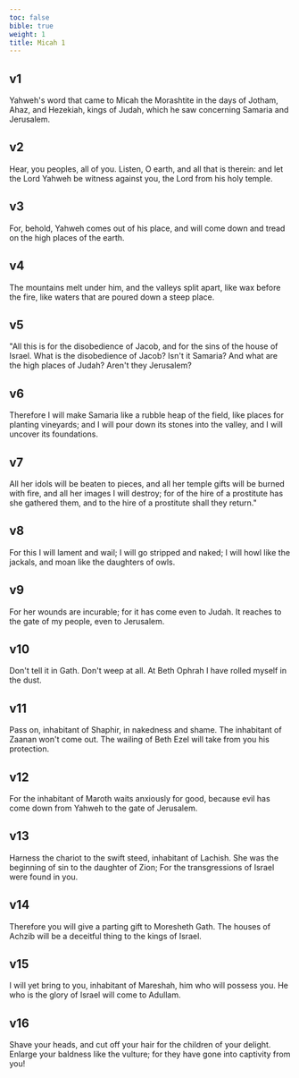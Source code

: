 ```yaml
---
toc: false
bible: true
weight: 1
title: Micah 1
---
```




## v1 
Yahweh's word that came to Micah the Morashtite in the days of Jotham, Ahaz, and Hezekiah, kings of Judah, which he saw concerning Samaria and Jerusalem. 

## v2 
Hear, you peoples, all of you. Listen, O earth, and all that is therein: and let the Lord Yahweh be witness against you, the Lord from his holy temple. 

## v3 
For, behold, Yahweh comes out of his place, and will come down and tread on the high places of the earth. 

## v4 
The mountains melt under him, and the valleys split apart, like wax before the fire, like waters that are poured down a steep place. 

## v5 
"All this is for the disobedience of Jacob, and for the sins of the house of Israel. What is the disobedience of Jacob? Isn't it Samaria? And what are the high places of Judah? Aren't they Jerusalem? 

## v6 
Therefore I will make Samaria like a rubble heap of the field, like places for planting vineyards; and I will pour down its stones into the valley, and I will uncover its foundations. 

## v7 
All her idols will be beaten to pieces, and all her temple gifts will be burned with fire, and all her images I will destroy; for of the hire of a prostitute has she gathered them, and to the hire of a prostitute shall they return." 

## v8 
For this I will lament and wail; I will go stripped and naked; I will howl like the jackals, and moan like the daughters of owls. 

## v9 
For her wounds are incurable; for it has come even to Judah. It reaches to the gate of my people, even to Jerusalem. 

## v10 
Don't tell it in Gath. Don't weep at all. At Beth Ophrah I have rolled myself in the dust. 

## v11 
Pass on, inhabitant of Shaphir, in nakedness and shame. The inhabitant of Zaanan won't come out. The wailing of Beth Ezel will take from you his protection. 

## v12 
For the inhabitant of Maroth waits anxiously for good, because evil has come down from Yahweh to the gate of Jerusalem. 

## v13 
Harness the chariot to the swift steed, inhabitant of Lachish. She was the beginning of sin to the daughter of Zion; For the transgressions of Israel were found in you. 

## v14 
Therefore you will give a parting gift to Moresheth Gath. The houses of Achzib will be a deceitful thing to the kings of Israel. 

## v15 
I will yet bring to you, inhabitant of Mareshah, him who will possess you. He who is the glory of Israel will come to Adullam. 

## v16 
Shave your heads, and cut off your hair for the children of your delight. Enlarge your baldness like the vulture; for they have gone into captivity from you!
